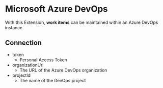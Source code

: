 # Microsoft Azure DevOps

With this Extension, **work items** can be maintained within an Azure DevOps instance.

## Connection

- token
  - Personal Access Token
- organizationUrl
  - The URL of the Azure DevOps organization
- projectId
  - The name of the DevOps project
